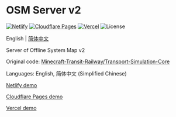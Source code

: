# OSM Server v2

[![Netlify](http://img.shields.io/netlify/b9d08bfe-52e2-4439-8161-553405dcb105?style=flat-square&logo=netlify&logoColor=white&label=Netlify)](//mtr-osm-example-v2.netlify.app)
[![Cloudflare Pages](https://badge.gteh.top/?url=http%3A%2F%2Fmtr-osm-example-v1.pages.dev&style=flat-square&logo=cloudflare&name=Cloudflare+Pages&logoColor=white)](//mtr-osm-example-v2.pages.dev)
[![Vercel](https://badge.gteh.top/vercel/mtr-osm-example-v2?style=flat-square&name=Vercel)](//mtr-osm-example-v2.vercel.app)
![License](https://img.shields.io/badge/License-MIT-blue?style=flat-square)

English | [简体中文](//github.com/MTR-Offline-System-Map/server-v2/blob/main/README.zh-Hans.md)

Server of Offline System Map v2

Original code: [Minecraft-Transit-Railway/Transport-Simulation-Core](//github.com/Minecraft-Transit-Railway/Transport-Simulation-Core/tree/master/buildSrc/src/main/resources/website)

Languages: English, 简体中文 (Simplified Chinese)

[Netlify demo](//mtr-osm-example-v2.netlify.app/)

[Cloudflare Pages demo](//mtr-osm-example-v2.pages.dev)

[Vercel demo](//mtr-osm-example-v2.vercel.app)